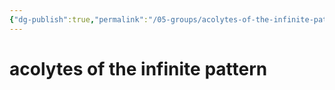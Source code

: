 ```yaml
---
{"dg-publish":true,"permalink":"/05-groups/acolytes-of-the-infinite-pattern/"}
---
```


# acolytes of the infinite pattern